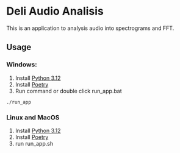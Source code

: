 # Deli Audio Analisis
This is an application to analysis audio into spectrograms and FFT.

## Usage
### Windows:

1. Install [Python 3.12](https://www.python.org/downloads/release/python-3129/)
1. Install [Poetry](https://python-poetry.org/docs/#installation)
1. Run command or double click run_app.bat
```
./run_app
```
### Linux and MacOS
1. Install [Python 3.12](https://www.python.org/downloads/release/python-3129/)
1. Install [Poetry](https://python-poetry.org/docs/#installation)
1. run run_app.sh
